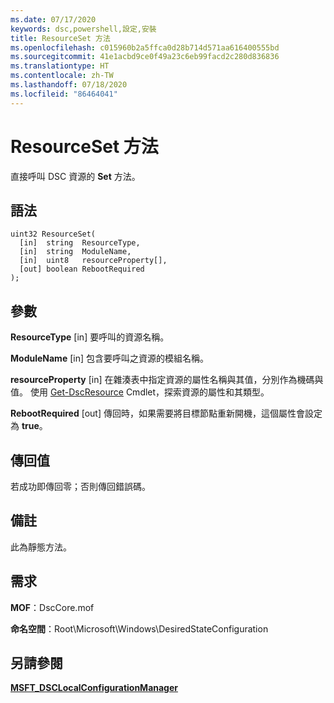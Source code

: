 ```yaml
---
ms.date: 07/17/2020
keywords: dsc,powershell,設定,安裝
title: ResourceSet 方法
ms.openlocfilehash: c015960b2a5ffca0d28b714d571aa616400555bd
ms.sourcegitcommit: 41e1acbd9ce0f49a23c6eb99facd2c280d836836
ms.translationtype: HT
ms.contentlocale: zh-TW
ms.lasthandoff: 07/18/2020
ms.locfileid: "86464041"
---
```

# <a name="resourceset-method"></a>ResourceSet 方法

直接呼叫 DSC 資源的 **Set** 方法。

## <a name="syntax"></a>語法

```mof
uint32 ResourceSet(
  [in]  string  ResourceType,
  [in]  string  ModuleName,
  [in]  uint8   resourceProperty[],
  [out] boolean RebootRequired
);
```

## <a name="parameters"></a>參數

**ResourceType** \[in\] 要呼叫的資源名稱。

**ModuleName** \[in\] 包含要呼叫之資源的模組名稱。

**resourceProperty** \[in\] 在雜湊表中指定資源的屬性名稱與其值，分別作為機碼與值。 使用 [Get-DscResource](/powershell/module/PSDesiredStateConfiguration/Get-DscResource) Cmdlet，探索資源的屬性和其類型。

**RebootRequired** \[out\] 傳回時，如果需要將目標節點重新開機，這個屬性會設定為 **true**。

## <a name="return-value"></a>傳回值

若成功即傳回零；否則傳回錯誤碼。

## <a name="remarks"></a>備註

此為靜態方法。

## <a name="requirements"></a>需求

**MOF**：DscCore.mof

**命名空間**：Root\Microsoft\Windows\DesiredStateConfiguration

## <a name="see-also"></a>另請參閱

[**MSFT_DSCLocalConfigurationManager**](msft-dsclocalconfigurationmanager.md)
